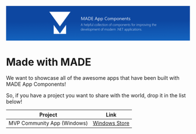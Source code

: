 <img src="ProjectBanner.png" alt="MADE App Components" />

# Made with MADE

We want to showcase all of the awesome apps that have been built with MADE App Components! 

So, if you have a project you want to share with the world, drop it in the list below!

| Project | Link |
| ------ | ------ |
| MVP Community App (Windows) | [Windows Store](https://www.microsoft.com/store/productId/9NM26MMRJBPF) |
